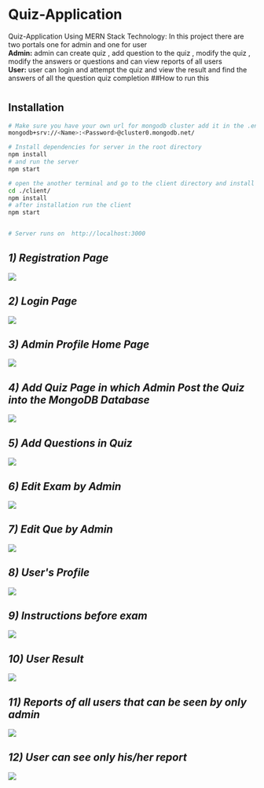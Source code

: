 # Quiz-Application
Quiz-Application Using MERN Stack Technology: In this project there are two portals one for admin and one for user <br><b>Admin:</b> admin can create quiz , add question to the quiz , modify the quiz , modify the answers or questions and can view reports of all users <br><b>User:</b> user can login and attempt the quiz and view the result and find the answers of all the question  quiz completion
##How to run this 
#
## Installation

```bash
# Make sure you have your own url for mongodb cluster add it in the .env file to store data in your databases for Ex-
mongodb+srv://<Name>:<Password>@cluster0.mongodb.net/

# Install dependencies for server in the root directory
npm install
# and run the server
npm start

# open the another terminal and go to the client directory and install the dependencies for client
cd ./client/
npm install
# after installation run the client
npm start


# Server runs on  http://localhost:3000
```

<i><h2>1) Registration Page</h2></i>
<img src="./images/register.png"/>
<i><h2>2) Login Page</h2></i>
<img src="./images/login.png"/>
<i><h2>3) Admin Profile Home Page</h2></i>
<img src="./images/admin_homepage.png"/>
<i><h2>4) Add Quiz Page in which Admin Post the Quiz into the MongoDB Database</h2></i>
<img src="./images/admin_add_exam.png"/>
<i><h2>5) Add Questions in Quiz </h2></i>
<img src="./images/admin_add_ques.png"/>
<i><h2>6) Edit Exam by Admin </h2></i>
<img src="./images/admin_edit_exam.png"/>
<i><h2>7) Edit Que by Admin </h2></i>
<img src="./images/admin_edit_que.png"/>
<i><h2>8) User's Profile </h2></i>
<img src="./images/user_home.png"/>
<i><h2>9) Instructions before exam </h2></i>
<img src="./images/User_instruction.png"/>

<i><h2>10) User Result</h2></i>
<img src="./images/user_result.png"/>

<i><h2>11) Reports of all users that can be seen by only admin </h2></i>
<img src="./images/admin_report.png"/>
<i><h2>12) User can see only his/her report </h2></i>
<img src="./images/user_report.png"/>